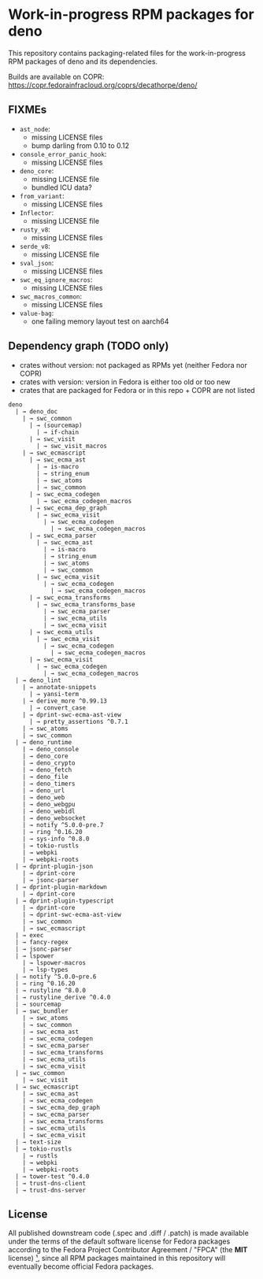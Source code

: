 # Work-in-progress RPM packages for deno

This repository contains packaging-related files for the work-in-progress
RPM packages of deno and its dependencies.

Builds are available on COPR: <https://copr.fedorainfracloud.org/coprs/decathorpe/deno/>

## FIXMEs

- `ast_node`:
  - missing LICENSE files
  - bump darling from 0.10 to 0.12
- `console_error_panic_hook`:
  - missing LICENSE files
- `deno_core`:
  - missing LICENSE file
  - bundled ICU data?
- `from_variant`:
  - missing LICENSE files
- `Inflector`:
  - missing LICENSE file
- `rusty_v8`:
  - missing LICENSE files
- `serde_v8`:
  - missing LICENSE file
- `sval_json`:
  - missing LICENSE files
- `swc_eq_ignore_macros`:
  - missing LICENSE files
- `swc_macros_common`:
  - missing LICENSE files
- `value-bag`:
  - one failing memory layout test on aarch64

## Dependency graph (TODO only)

- crates without version: not packaged as RPMs yet (neither Fedora nor COPR)
- crates with version: version in Fedora is either too old or too new
- crates that are packaged for Fedora or in this repo + COPR are not listed

```
deno
  | → deno_doc
    | → swc_common
      | → (sourcemap)
        | → if-chain
      | → swc_visit
        | → swc_visit_macros
    | → swc_ecmascript
      | → swc_ecma_ast
        | → is-macro
        | → string_enum
        | → swc_atoms
        | → swc_common
      | → swc_ecma_codegen
        | → swc_ecma_codegen_macros
      | → swc_ecma_dep_graph
        | → swc_ecma_visit
          | → swc_ecma_codegen
            | → swc_ecma_codegen_macros
      | → swc_ecma_parser
        | → swc_ecma_ast
          | → is-macro
          | → string_enum
          | → swc_atoms
          | → swc_common
        | → swc_ecma_visit
          | → swc_ecma_codegen
            | → swc_ecma_codegen_macros
      | → swc_ecma_transforms
        | → swc_ecma_transforms_base
          | → swc_ecma_parser
          | → swc_ecma_utils
          | → swc_ecma_visit
      | → swc_ecma_utils
        | → swc_ecma_visit
          | → swc_ecma_codegen
            | → swc_ecma_codegen_macros
      | → swc_ecma_visit
        | → swc_ecma_codegen
          | → swc_ecma_codegen_macros
  | → deno_lint
    | → annotate-snippets
      | → yansi-term
    | → derive_more ^0.99.13
      | → convert_case
    | → dprint-swc-ecma-ast-view
      | → pretty_assertions ^0.7.1
    | → swc_atoms
    | → swc_common
  | → deno_runtime
    | → deno_console
    | → deno_core
    | → deno_crypto
    | → deno_fetch
    | → deno_file
    | → deno_timers
    | → deno_url
    | → deno_web
    | → deno_webgpu
    | → deno_webidl
    | → deno_websocket
    | → notify ^5.0.0-pre.7
    | → ring ^0.16.20
    | → sys-info ^0.8.0
    | → tokio-rustls
    | → webpki
    | → webpki-roots
  | → dprint-plugin-json
    | → dprint-core
    | → jsonc-parser
  | → dprint-plugin-markdown
    | → dprint-core
  | → dprint-plugin-typescript
    | → dprint-core
    | → dprint-swc-ecma-ast-view
    | → swc_common
    | → swc_ecmascript
  | → exec
  | → fancy-regex
  | → jsonc-parser
  | → lspower
    | → lspower-macros
    | → lsp-types
  | → notify ^5.0.0~pre.6
  | → ring ^0.16.20
  | → rustyline ^8.0.0
  | → rustyline_derive ^0.4.0
  | → sourcemap
  | → swc_bundler
    | → swc_atoms
    | → swc_common
    | → swc_ecma_ast
    | → swc_ecma_codegen
    | → swc_ecma_parser
    | → swc_ecma_transforms
    | → swc_ecma_utils
    | → swc_ecma_visit
  | → swc_common
    | → swc_visit
  | → swc_ecmascript
    | → swc_ecma_ast
    | → swc_ecma_codegen
    | → swc_ecma_dep_graph
    | → swc_ecma_parser
    | → swc_ecma_transforms
    | → swc_ecma_utils
    | → swc_ecma_visit
  | → text-size
  | → tokio-rustls
    | → rustls
    | → webpki
    | → webpki-roots
  | → tower-test ^0.4.0
  | → trust-dns-client
  | → trust-dns-server
```

## License

All published downstream code (.spec and .diff / .patch) is made available
under the terms of the default software license for Fedora packages according
to the Fedora Project Contributor Agreement / "FPCA" (the **MIT** license) [¹],
since all RPM packages maintained in this repository will eventually become
official Fedora packages.

[¹]: https://fedoraproject.org/wiki/Legal:Fedora_Project_Contributor_Agreement

